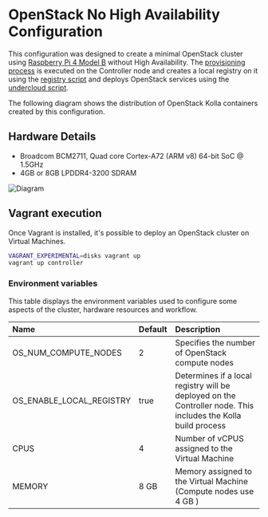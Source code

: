 # OpenStack No High Availability Configuration

This configuration was designed to create a minimal OpenStack cluster using
[Raspberry Pi 4 Model B][1] without High Availability. The [provisioning
process](../../install.sh) is executed on the Controller node and creates a
local registry on it using the [registry script](../../registry.sh) and deploys
OpenStack services using the [undercloud script](../../undercloud.sh).

The following diagram shows the distribution of OpenStack Kolla containers
created by this configuration.

## Hardware Details

* Broadcom BCM2711, Quad core Cortex-A72 (ARM v8) 64-bit SoC @ 1.5GHz
* 4GB or 8GB LPDDR4-3200 SDRAM

![Diagram](../../doc/img/containers_noha.png)

## Vagrant execution

Once Vagrant is installed, it's possible to deploy an OpenStack cluster on
Virtual Machines.

```bash
VAGRANT_EXPERIMENTAL=disks vagrant up
vagrant up controller
```

### Environment variables

This table displays the environment variables used to configure some aspects of
the cluster, hardware resources and workflow.

| Name                     | Default | Description                                                                                                   |
|:-------------------------|:--------|:--------------------------------------------------------------------------------------------------------------|
| OS_NUM_COMPUTE_NODES     | 2       | Specifies the number of OpenStack compute nodes                                                               |
| OS_ENABLE_LOCAL_REGISTRY | true    | Determines if a local registry will be deployed on the Controller node. This includes the Kolla build process |
| CPUS                     | 4       | Number of vCPUS assigned to the Virtual Machine                                                               |
| MEMORY                   | 8 GB    | Memory assigned to the Virtual Machine (Compute nodes use 4 GB )                                              |

[1]: https://www.raspberrypi.org/products/raspberry-pi-4-model-b/
